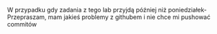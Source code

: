 W przypadku gdy zadania z tego lab przyjdą później niż poniedziałek- Przepraszam, mam jakieś problemy z githubem i nie chce mi pushować commitów
